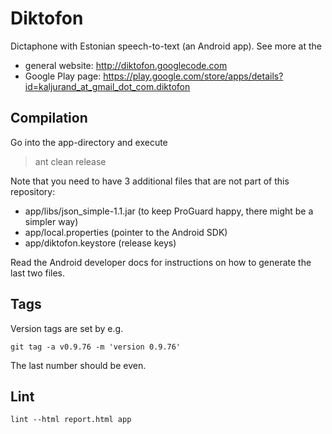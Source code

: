 Diktofon
========

Dictaphone with Estonian speech-to-text (an Android app).
See more at the

  - general website: <http://diktofon.googlecode.com>
  - Google Play page: <https://play.google.com/store/apps/details?id=kaljurand_at_gmail_dot_com.diktofon>


Compilation
-----------

Go into the app-directory and execute

> ant clean release

Note that you need to have 3 additional files that are not part of this
repository:

  - app/libs/json_simple-1.1.jar (to keep ProGuard happy, there might be a simpler way)
  - app/local.properties (pointer to the Android SDK)
  - app/diktofon.keystore (release keys)

Read the Android developer docs for instructions on how to generate the
last two files.


Tags
----

Version tags are set by e.g.

	git tag -a v0.9.76 -m 'version 0.9.76'

The last number should be even.


Lint
----

	lint --html report.html app
